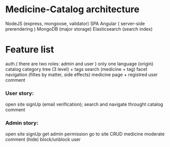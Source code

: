 # Medicine-Catalog architecture
NodeJS (express, mongoose, validator)
SPA Angular ( server-side prerendering )
MongoDB (major storage)
Elasticsearch (search index)

# Feature list
auth.( there are two roles: admin and user )
only one language (origin)
catalog category tree (3 level) + tags
search (medicine + tag)
facet navigation (filtes by matter, side effects)
medicine page + registred user comment

### User story:
open site
signUp (email verification);
search and navigate throught catalog
comment

### Admin story:
open site
signUp
get admin permission
go to site
CRUD medicine
moderate comment (hide)
block/unblock user
